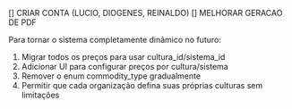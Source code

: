 [] CRIAR CONTA (LUCIO, DIOGENES, REINALDO)
[] MELHORAR GERACAO DE PDF









Para tornar o sistema completamente dinâmico no futuro:
1. Migrar todos os preços para usar cultura_id/sistema_id
2. Adicionar UI para configurar preços por cultura/sistema
3. Remover o enum commodity_type gradualmente
4. Permitir que cada organização defina suas próprias culturas sem limitações

